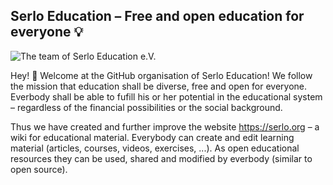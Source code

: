 ## Serlo Education – Free and open education for everyone 💡

![The team of Serlo Education e.V.](https://user-images.githubusercontent.com/1327215/191999233-9c0d0a2c-0c6d-45b4-b146-27d11ed36feb.jpg)

Hey! 👋 Welcome at the GitHub organisation of Serlo Education!
We follow the mission that education shall be diverse, free and open for everyone.
Everbody shall be able to fufill his or her potential in the educational system – regardless of the
financial possibilities or the social background.

Thus we have created and further improve the website https://serlo.org – a wiki for educational material.
Everybody can create and edit learning material (articles, courses, videos, exercises, ...).
As open educational resources they can be used, shared and modified by everbody (similar to open source).
